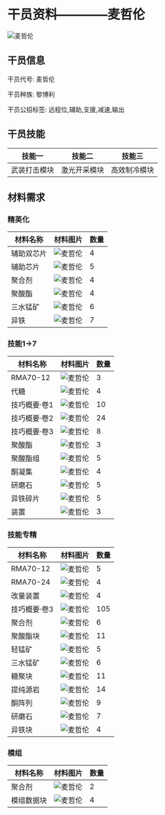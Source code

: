 # 干员资料————麦哲伦

![麦哲伦](./oprImages/麦哲伦.png)

## 干员信息

干员代号: 麦哲伦

干员种族: 黎博利

干员公招标签: 远程位,辅助,支援,减速,输出

## 干员技能

| 技能一       | 技能二   | 技能三 |
| ------------ | -------- | ------ |
| 武装打击模块 | 激光开采模块 | 高效制冷模块 |

## 材料需求

### 精英化

| 材料名称      | 材料图片 | 数量  |
|---------|---------|-----|
| 辅助双芯片 | ![麦哲伦](./暂无材料图片)  |   4  |
| 辅助芯片 | ![麦哲伦](./matIcons/辅助芯片.png)  |   5  |
| 聚合剂 | ![麦哲伦](./matIcons/聚合剂.png)  |   4  |
| 聚酸酯 | ![麦哲伦](./matIcons/聚酸酯.png)  |   4  |
| 三水锰矿 | ![麦哲伦](./matIcons/三水锰矿.png)  |   6  |
| 异铁 | ![麦哲伦](./matIcons/异铁.png)  |   7  |

### 技能1→7

| 材料名称      | 材料图片 | 数量  |
|---------|---------|-----|
| RMA70-12 | ![麦哲伦](./matIcons/RMA70-12.png)  |   3  |
| 代糖 | ![麦哲伦](./matIcons/代糖.png)  |   4  |
| 技巧概要·卷1 | ![麦哲伦](./matIcons/技巧概要·卷1.png)  |   10  |
| 技巧概要·卷2 | ![麦哲伦](./matIcons/技巧概要·卷2.png)  |   24  |
| 技巧概要·卷3 | ![麦哲伦](./matIcons/技巧概要·卷3.png)  |   8  |
| 聚酸酯 | ![麦哲伦](./matIcons/聚酸酯.png)  |   3  |
| 聚酸酯组 | ![麦哲伦](./matIcons/聚酸酯组.png)  |   5  |
| 酮凝集 | ![麦哲伦](./matIcons/酮凝集.png)  |   4  |
| 研磨石 | ![麦哲伦](./matIcons/研磨石.png)  |   5  |
| 异铁碎片 | ![麦哲伦](./matIcons/异铁碎片.png)  |   5  |
| 装置 | ![麦哲伦](./matIcons/装置.png)  |   3  |

### 技能专精

| 材料名称      | 材料图片 | 数量  |
|---------|---------|-----|
| RMA70-12 | ![麦哲伦](./matIcons/RMA70-12.png)  |   5  |
| RMA70-24 | ![麦哲伦](./matIcons/RMA70-24.png)  |   4  |
| 改量装置 | ![麦哲伦](./matIcons/改量装置.png)  |   4  |
| 技巧概要·卷3 | ![麦哲伦](./matIcons/技巧概要·卷3.png)  |   105  |
| 聚合剂 | ![麦哲伦](./matIcons/聚合剂.png)  |   6  |
| 聚酸酯块 | ![麦哲伦](./matIcons/聚酸酯块.png)  |   11  |
| 轻锰矿 | ![麦哲伦](./matIcons/轻锰矿.png)  |   5  |
| 三水锰矿 | ![麦哲伦](./matIcons/三水锰矿.png)  |   6  |
| 糖聚块 | ![麦哲伦](./matIcons/糖聚块.png)  |   11  |
| 提纯源岩 | ![麦哲伦](./matIcons/提纯源岩.png)  |   14  |
| 酮阵列 | ![麦哲伦](./matIcons/酮阵列.png)  |   9  |
| 研磨石 | ![麦哲伦](./matIcons/研磨石.png)  |   7  |
| 异铁块 | ![麦哲伦](./matIcons/异铁块.png)  |   4  |

### 模组

| 材料名称      | 材料图片 | 数量  |
|---------|---------|-----|
| 聚合剂 | ![麦哲伦](./matIcons/聚合剂.png)  |   2  |
| 模组数据块 | ![麦哲伦](./暂无材料图片)  |   4  |
